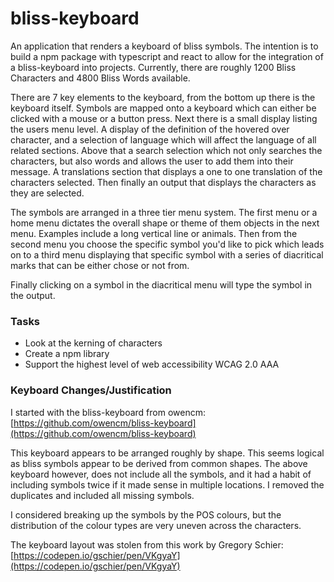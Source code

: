 # bliss-keyboard
An application that renders a keyboard of bliss symbols. The intention is to build
a npm package with typescript and react to allow for the integration of a bliss-keyboard 
into projects. Currently, there are roughly 1200 Bliss Characters and 4800 Bliss Words 
available.

There are 7 key elements to the keyboard, from the bottom up there is the keyboard itself.
Symbols are mapped onto a keyboard which can either be clicked with a mouse or a button
press. Next there is a small display listing the users menu level. A display of the 
definition of the hovered over character, and a selection of language which will affect
the language of all related sections. Above that a search selection which not
only searches the characters, but also words and allows the user to add them into their
message. A translations section that displays a one to one translation of the characters
selected. Then finally an output that displays the characters as they are selected.

The symbols are arranged in a three tier menu system. The first menu or a home menu 
dictates the overall shape or theme of them objects in the next menu. Examples include
a long vertical line or animals. Then from the second menu you choose the specific 
symbol you'd like to pick which leads on to a third menu displaying that specific 
symbol with a series of diacritical marks that can be either chose or not from.

Finally clicking on a symbol in the diacritical menu will type the symbol in the
output.

### Tasks

* Look at the kerning of characters
* Create a npm library
* Support the highest level of web accessibility WCAG 2.0 AAA

### Keyboard Changes/Justification
I started with the bliss-keyboard from owencm:
[https://github.com/owencm/bliss-keyboard](https://github.com/owencm/bliss-keyboard)

This keyboard appears to be arranged roughly by shape. This seems logical as
bliss symbols appear to be derived from common shapes. The above keyboard however, does
not include all the symbols, and it had a habit of including symbols twice if it
made sense in multiple locations. I removed the duplicates and included all missing
symbols.

I considered breaking up the symbols by the POS colours, but the distribution of the 
colour types are very uneven across the characters.

The keyboard layout was stolen from this work by Gregory Schier:
[https://codepen.io/gschier/pen/VKgyaY](https://codepen.io/gschier/pen/VKgyaY)
